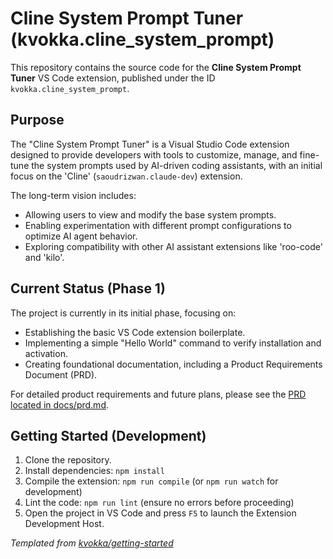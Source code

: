 # Cline System Prompt Tuner (kvokka.cline_system_prompt)

This repository contains the source code for the **Cline System Prompt Tuner** VS Code extension, published under the ID `kvokka.cline_system_prompt`.

## Purpose

The "Cline System Prompt Tuner" is a Visual Studio Code extension designed to provide developers with tools to customize, manage, and fine-tune the system prompts used by AI-driven coding assistants, with an initial focus on the 'Cline' (`saoudrizwan.claude-dev`) extension.

The long-term vision includes:

- Allowing users to view and modify the base system prompts.
- Enabling experimentation with different prompt configurations to optimize AI agent behavior.
- Exploring compatibility with other AI assistant extensions like 'roo-code' and 'kilo'.

## Current Status (Phase 1)

The project is currently in its initial phase, focusing on:

- Establishing the basic VS Code extension boilerplate.
- Implementing a simple "Hello World" command to verify installation and activation.
- Creating foundational documentation, including a Product Requirements Document (PRD).

For detailed product requirements and future plans, please see the [PRD located in docs/prd.md](docs/prd.md).

## Getting Started (Development)

1. Clone the repository.
2. Install dependencies: `npm install`
3. Compile the extension: `npm run compile` (or `npm run watch` for development)
4. Lint the code: `npm run lint` (ensure no errors before proceeding)
5. Open the project in VS Code and press `F5` to launch the Extension Development Host.

_*Templated from [kvokka/getting-started](https://github.com/kvokka/getting-started)*_
